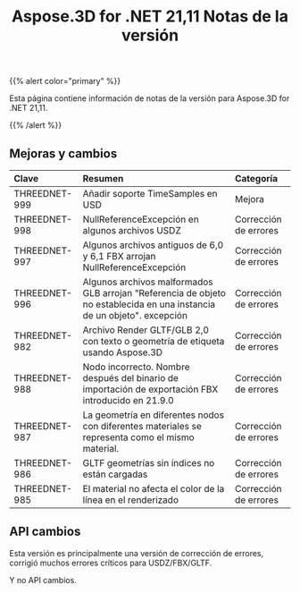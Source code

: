 ﻿---
title: Aspose.3D for .NET 21,11 Notas de la versión
type: docs
weight: 2
url: /es/net/aspose-3d-for-net-21-11-release-notes/
---
{{% alert color="primary" %}}

Esta página contiene información de notas de la versión para Aspose.3D for .NET 21,11.

{{% /alert %}}
## **Mejoras y cambios**

|**Clave**|**Resumen**|**Categoría**|
|:- |:- |:- |
|THREEDNET-999 |Añadir soporte TimeSamples en USD|Mejora|
|THREEDNET-998 |NullReferenceExcepción en algunos archivos USDZ|Corrección de errores|
|THREEDNET-997 |Algunos archivos antiguos de 6,0 y 6,1 FBX arrojan NullReferenceExcepción|Corrección de errores|
|THREEDNET-996 |Algunos archivos malformados GLB arrojan "Referencia de objeto no establecida en una instancia de un objeto". excepción|Corrección de errores|
|THREEDNET-982 |Archivo Render GLTF/GLB 2,0 con texto o geometría de etiqueta usando Aspose.3D|Corrección de errores|
|THREEDNET-988 |Nodo incorrecto. Nombre después del binario de importación de exportación FBX introducido en 21.9.0|Corrección de errores|
|THREEDNET-987 |La geometría en diferentes nodos con diferentes materiales se representa como el mismo material.|Corrección de errores|
|THREEDNET-986 |GLTF geometrías sin índices no están cargadas|Corrección de errores|
|THREEDNET-985 |El material no afecta el color de la línea en el renderizado|Corrección de errores|


## API cambios ##

Esta versión es principalmente una versión de corrección de errores, corrigió muchos errores críticos para USDZ/FBX/GLTF.

Y no API cambios.
